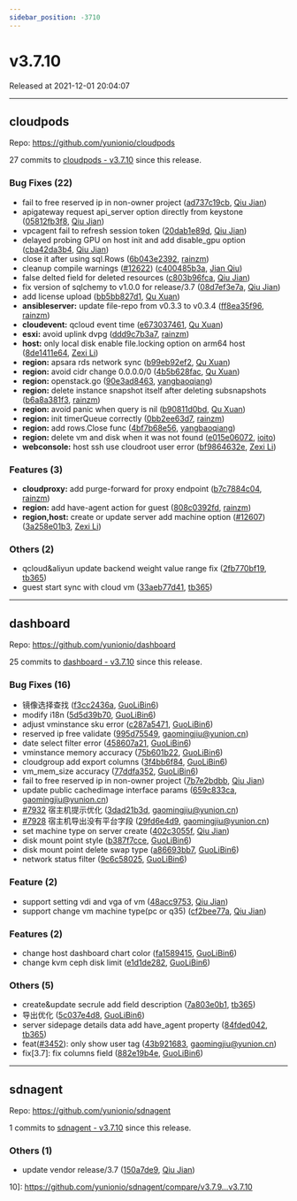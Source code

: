 ```yaml
---
sidebar_position: -3710
---
```


# v3.7.10

Released at 2021-12-01 20:04:07

-----

## cloudpods

Repo: https://github.com/yunionio/cloudpods

27 commits to [cloudpods - v3.7.10](https://github.com/yunionio/cloudpods/compare/v3.7.9...v3.7.10) since this release.

### Bug Fixes (22)
- fail to free reserved ip in non-owner project ([ad737c19cb](https://github.com/yunionio/cloudpods/commit/ad737c19cbcc31b720d51d3252383163175f1c58), [Qiu Jian](mailto:qiujian@yunionyun.com))
- apigateway request api_server option directly from keystone ([05812fb3f8](https://github.com/yunionio/cloudpods/commit/05812fb3f8309e5df22f568347800007323a99de), [Qiu Jian](mailto:qiujian@yunionyun.com))
- vpcagent fail to refresh session token ([20dab1e89d](https://github.com/yunionio/cloudpods/commit/20dab1e89d618405188c1034a66ebef9036d7db6), [Qiu Jian](mailto:qiujian@yunionyun.com))
- delayed probing GPU on host init and add disable_gpu option ([cba42da3b4](https://github.com/yunionio/cloudpods/commit/cba42da3b4bd3f3c0085bcfcdcf3a46d8cda172b), [Qiu Jian](mailto:qiujian@yunionyun.com))
- close it after using sql.Rows ([6b043e2392](https://github.com/yunionio/cloudpods/commit/6b043e23921b6fefd5e443ec1077649d64a60992), [rainzm](mailto:mjoycarry@gmail.com))
- cleanup compile warnings ([#12622](https://github.com/yunionio/cloudpods/issues/12622)) ([c400485b3a](https://github.com/yunionio/cloudpods/commit/c400485b3a11bed1a5844f94577451adc591b396), [Jian Qiu](mailto:swordqiu@gmail.com))
- false delted field for deleted resources ([c803b96fca](https://github.com/yunionio/cloudpods/commit/c803b96fca76732d297c0a5e6cf42d4bd11e2f5e), [Qiu Jian](mailto:qiujian@yunionyun.com))
- fix version of sqlchemy to v1.0.0 for release/3.7 ([08d7ef3e7a](https://github.com/yunionio/cloudpods/commit/08d7ef3e7a651ba8f30512b4ea5e27d8abe846fc), [Qiu Jian](mailto:qiujian@yunionyun.com))
- add license upload ([bb5bb827d1](https://github.com/yunionio/cloudpods/commit/bb5bb827d12f791272e3a3d2b92eec0eea97249d), [Qu Xuan](mailto:quxuan@yunionyun.com))
- **ansibleserver:** update file-repo from v0.3.3 to v0.3.4 ([ff8ea35f96](https://github.com/yunionio/cloudpods/commit/ff8ea35f96415c808e8d0d812b2080204efdef4e), [rainzm](mailto:mjoycarry@gmail.com))
- **cloudevent:** qcloud event time ([e673037461](https://github.com/yunionio/cloudpods/commit/e6730374616e53e576f7213cf1fed19756072065), [Qu Xuan](mailto:quxuan@yunionyun.com))
- **esxi:** avoid uplink dvpg ([ddd9c7b3a7](https://github.com/yunionio/cloudpods/commit/ddd9c7b3a7fa8d216fa35eb26e7ba3179fa26315), [rainzm](mailto:mjoycarry@gmail.com))
- **host:** only local disk enable file.locking option on arm64 host ([8de1411e64](https://github.com/yunionio/cloudpods/commit/8de1411e6404b86538e32b92014feb9514bed77d), [Zexi Li](mailto:zexi.li@icloud.com))
- **region:** apsara rds network sync ([b99eb92ef2](https://github.com/yunionio/cloudpods/commit/b99eb92ef2a336b4180bfbd33397847dde1e89af), [Qu Xuan](mailto:quxuan@yunionyun.com))
- **region:** avoid cidr change 0.0.0.0/0 ([4b5b628fac](https://github.com/yunionio/cloudpods/commit/4b5b628fac72abe11edef605426ee106c8f2df07), [Qu Xuan](mailto:quxuan@yunionyun.com))
- **region:** openstack.go ([90e3ad8463](https://github.com/yunionio/cloudpods/commit/90e3ad8463fdebdb530886ed551a5758aaa3df00), [yangbaoqiang](mailto:ybq2888@163.com))
- **region:** delete instance snapshot itself after deleting subsnapshots ([b6a8a381f3](https://github.com/yunionio/cloudpods/commit/b6a8a381f318d3bef9cd1a73e5275812f6f1e58d), [rainzm](mailto:mjoycarry@gmail.com))
- **region:** avoid panic when query is nil ([b90811d0bd](https://github.com/yunionio/cloudpods/commit/b90811d0bdf483f4fbbf936dce56dcc65d87d984), [Qu Xuan](mailto:quxuan@yunionyun.com))
- **region:** init timerQueue correctly ([0bb2ee63d7](https://github.com/yunionio/cloudpods/commit/0bb2ee63d789b1b25bdcef7c67ce72c8586b44c2), [rainzm](mailto:mjoycarry@gmail.com))
- **region:** add rows.Close func ([4bf7b68e56](https://github.com/yunionio/cloudpods/commit/4bf7b68e56fdfe985a3f20c767fda6a23d923c74), [yangbaoqiang](mailto:ybq2888@163.com))
- **region:** delete vm and disk when it was not found ([e015e06072](https://github.com/yunionio/cloudpods/commit/e015e0607207d82943d4aa569f4eb6e3c7e6ec0f), [ioito](mailto:quxuan@yunion.cn))
- **webconsole:** host ssh use cloudroot user error ([bf9864632e](https://github.com/yunionio/cloudpods/commit/bf9864632e6ecd60edc89be79d8c5e747f73a9f4), [Zexi Li](mailto:zexi.li@icloud.com))

### Features (3)
- **cloudproxy:** add purge-forward for proxy endpoint ([b7c7884c04](https://github.com/yunionio/cloudpods/commit/b7c7884c043b829864aae13067138b09ff3e8ec5), [rainzm](mailto:mjoycarry@gmail.com))
- **region:** add have-agent action for guest ([808c0392fd](https://github.com/yunionio/cloudpods/commit/808c0392fde1788e24dd2b5ceaf8d3492e8f39fe), [rainzm](mailto:mjoycarry@gmail.com))
- **region,host:** create or update server add machine option ([#12607](https://github.com/yunionio/cloudpods/issues/12607)) ([3a258e01b3](https://github.com/yunionio/cloudpods/commit/3a258e01b3fce7e7bb11eb4bac9a17b88fe922eb), [Zexi Li](mailto:zexi.li@icloud.com))

### Others (2)
- qcloud&aliyun update backend weight value range fix ([2fb770bf19](https://github.com/yunionio/cloudpods/commit/2fb770bf19d464c40bf520c54b8a12ab55a3a68e), [tb365](mailto:tangbin@yunion.cn))
- guest start sync with cloud vm ([33aeb77d41](https://github.com/yunionio/cloudpods/commit/33aeb77d4159138a453c03e9fded2cac7535f12d), [tb365](mailto:tangbin@yunion.cn))

-----

## dashboard

Repo: https://github.com/yunionio/dashboard

25 commits to [dashboard - v3.7.10](https://github.com/yunionio/dashboard/compare/v3.7.9...v3.7.10) since this release.

### Bug Fixes (16)
- 镜像选择查找 ([f3cc2436a](https://github.com/yunionio/dashboard/commit/f3cc2436a8874717c88b48579bba1d5a23b19627), [GuoLiBin6](mailto:782518577@qq.com))
- modify i18n ([5d5d39b70](https://github.com/yunionio/dashboard/commit/5d5d39b70a5872fb40f5a0daf44a77e91061105a), [GuoLiBin6](mailto:782518577@qq.com))
- adjust vminstance sku error ([c287a5471](https://github.com/yunionio/dashboard/commit/c287a547187a145339b357857f1d2ac8f376e262), [GuoLiBin6](mailto:782518577@qq.com))
- reserved ip free validate ([995d75549](https://github.com/yunionio/dashboard/commit/995d7554936b307e4b298b92a85843202ae257a5), [gaomingjiu@yunion.cn](mailto:gaomingjiu@yunion.cn))
- date select filter error ([458607a21](https://github.com/yunionio/dashboard/commit/458607a21319672ba8fcb9f6d65001b38a2d72a1), [GuoLiBin6](mailto:782518577@qq.com))
- vminstance memory accuracy ([75b601b22](https://github.com/yunionio/dashboard/commit/75b601b22c9ebab9e89d52a0ad6f6be510d9a9b3), [GuoLiBin6](mailto:782518577@qq.com))
- cloudgroup add export columns ([3f4bb6f84](https://github.com/yunionio/dashboard/commit/3f4bb6f841a189246c2259cdcd509485401496ec), [GuoLiBin6](mailto:782518577@qq.com))
- vm_mem_size accuracy ([77ddfa352](https://github.com/yunionio/dashboard/commit/77ddfa352f9a305d7a77836ade78819995568534), [GuoLiBin6](mailto:782518577@qq.com))
- fail to free reserved ip in non-owner project ([7b7e2bdbb](https://github.com/yunionio/dashboard/commit/7b7e2bdbb086bd6c14f6c9cddd198f96a1bb8c99), [Qiu Jian](mailto:qiujian@yunionyun.com))
- update public cachedimage interface params ([659c833ca](https://github.com/yunionio/dashboard/commit/659c833ca77bd012640f7f109ba64d861298cd8c), [gaomingjiu@yunion.cn](mailto:gaomingjiu@yunion.cn))
- [#7932](https://github.com/yunionio/dashboard/issues/7932) 宿主机提示优化 ([3dad21b3d](https://github.com/yunionio/dashboard/commit/3dad21b3ddeff63af7c1e1133314dade397cc8ef), [gaomingjiu@yunion.cn](mailto:gaomingjiu@yunion.cn))
- [#7928](https://github.com/yunionio/dashboard/issues/7928) 宿主机导出没有平台字段 ([29fd6e4d9](https://github.com/yunionio/dashboard/commit/29fd6e4d92d8d908eb7785873eb5949f8c585e9f), [gaomingjiu@yunion.cn](mailto:gaomingjiu@yunion.cn))
- set machine type on server create ([402c3055f](https://github.com/yunionio/dashboard/commit/402c3055f90065dbc6b30bb3dc063d7990000c3e), [Qiu Jian](mailto:qiujian@yunionyun.com))
- disk mount point style ([b387f7cce](https://github.com/yunionio/dashboard/commit/b387f7cce59ebc4b3df8379aec4035b2b5a81345), [GuoLiBin6](mailto:782518577@qq.com))
- disk mount point delete swap type ([a86693bb7](https://github.com/yunionio/dashboard/commit/a86693bb797035bbc51fd6df7b5b7dcdd6d7db09), [GuoLiBin6](mailto:782518577@qq.com))
- network status filter ([9c6c58025](https://github.com/yunionio/dashboard/commit/9c6c580257f2b37e2b1285088dae363b5c5fdf61), [GuoLiBin6](mailto:782518577@qq.com))

### Feature (2)
- support setting vdi and vga of vm ([48acc9753](https://github.com/yunionio/dashboard/commit/48acc975340c9eace2bdf8099f7cd2e84705e66f), [Qiu Jian](mailto:qiujian@yunionyun.com))
- support change vm machine type(pc or q35) ([cf2bee77a](https://github.com/yunionio/dashboard/commit/cf2bee77a73d73181a9e5a5aab4433810f42b1e3), [Qiu Jian](mailto:qiujian@yunionyun.com))

### Features (2)
- change host dashboard chart color ([fa1589415](https://github.com/yunionio/dashboard/commit/fa158941505e988a14dd5f12d98cd39455f0281b), [GuoLiBin6](mailto:782518577@qq.com))
- change kvm ceph disk limit ([e1d1de282](https://github.com/yunionio/dashboard/commit/e1d1de282852fbdf372e4fbb4002af01402ad348), [GuoLiBin6](mailto:782518577@qq.com))

### Others (5)
- create&update secrule add field description ([7a803e0b1](https://github.com/yunionio/dashboard/commit/7a803e0b1fc351c6f246afc13cdca3bd44ecedb4), [tb365](mailto:tangbin@yunion.cn))
- 导出优化 ([5c037e4d8](https://github.com/yunionio/dashboard/commit/5c037e4d8bc68dc8428f598493b6fa9a07c796de), [GuoLiBin6](mailto:782518577@qq.com))
- server sidepage details data add have_agent property ([84fded042](https://github.com/yunionio/dashboard/commit/84fded0420999b8ac9208fe45b6442ad1949ff26), [tb365](mailto:tangbin@yunion.cn))
- feat([#3452](https://github.com/yunionio/dashboard/issues/3452)): only show user tag ([43b921683](https://github.com/yunionio/dashboard/commit/43b921683e86d977c35875b791c78d4cd4df63a1), [gaomingjiu@yunion.cn](mailto:gaomingjiu@yunion.cn))
- fix[3.7]: fix columns field ([882e19b4e](https://github.com/yunionio/dashboard/commit/882e19b4e6bb261e4b05b82395e56853f5f785b8), [GuoLiBin6](mailto:782518577@qq.com))

-----

## sdnagent

Repo: https://github.com/yunionio/sdnagent

1 commits to [sdnagent - v3.7.10](https://github.com/yunionio/sdnagent/compare/v3.7.9...v3.7.10) since this release.

### Others (1)
- update vendor release/3.7 ([150a7de9](https://github.com/yunionio/sdnagen/commit/150a7de9ebf9bb414022b19c8ce57194f2a90953), [Qiu Jian](mailto:qiujian@yunionyun.com))

10]: https://github.com/yunionio/sdnagent/compare/v3.7.9...v3.7.10


